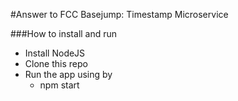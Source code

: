 #Answer to FCC Basejump: Timestamp Microservice

###How to install and run
- Install NodeJS
- Clone this repo
- Run the app using by
  - npm start

